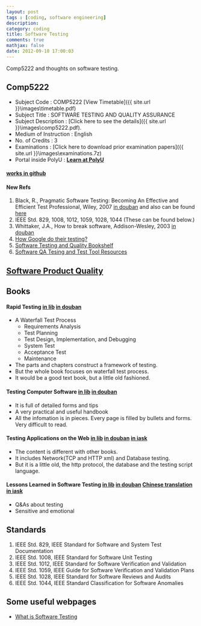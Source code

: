 ```yaml
---
layout: post
tags : [coding, software engineering]
description: 
category: coding
title: Software Testing
comments: true
mathjax: false
date: 2012-09-10 17:00:03
---
```


Comp5222 and thoughts on software testing.

<!--more-->

## Comp5222
+ Subject Code	:	COMP5222 [View Timetable]({{ site.url }}\images\timetable.pdf)
+ Subject Title	:	SOFTWARE TESTING AND QUALITY ASSURANCE
+ Subject Description	:	 [Click here to see the details]({{ site.url }}\images\comp5222.pdf).
+ Medium of Instruction	:	English
+ No. of Credits	:	3
+ Examinations  :   [Click here to download prior examination papers]({{ site.url }}\images\examinations.7z)  
+ Portal inside PolyU : [__Learn at PolyU__](https://learn.polyu.edu.hk) 

#### [works in github](https://github.com/quxiaofeng/comp5222)  

#### New Refs
1. Black, R., Pragmatic Software Testing: Becoming An Effective and Efficient Test Professional, Wiley, 2007 [in douban](http://book.douban.com/subject/2237322/) and also can be found [here](http://extratorrent.com/torrent_download/1434950/Pragmatic+Software+Testing%3A+Becoming+an+Effective+and+Efficient+Test+Professional.torrent)
2. IEEE Std. 829, 1008, 1012, 1059, 1028, 1044 (These can be found below.)
3. Whittaker, J.A., How to break software, Addison-Wesley, 2003 [in douban](http://book.douban.com/subject/2697130/)
4. [How Google do their testing?](http://googletesting.blogspot.com)
5. [Software Testing and Quality Bookshelf](http://www.soft.com/Institute/QualitySource/name.list.html)
6. [Software QA Tesing and Test Tool Resources](http://www.aptest.com/resources.html)

## [Software Product Quality](http://en.wikipedia.org/wiki/ISO_9126)

## Books  

#### Rapid Testing [in lib](https://library.polyu.edu.hk/record=b1628925~S6) [in douban](http://book.douban.com/subject/7925700/)  
+ A Waterfall Test Process
  - Requirements Analysis
  - Test Planning
  - Test Design, Implementation, and Debugging
  - System Test
  - Acceptance Test
  - Maintenance
+ The parts and chapters construct a framework of testing.
+ But the whole book focuses on waterfall test process.
+ It would be a good text book, but a little old fashioned.    

#### Testing Computer Software [in lib](https://library.polyu.edu.hk/record=b1549752~S6) [in douban](http://book.douban.com/subject/1440426/)
+ It is full of detailed forms and tips
+ A very practical and useful handbook
+ All the infomation is in pieces. Every page is filled by bullets and forms. Very difficult to read.    

#### Testing Applications on the Web [in lib](https://library.polyu.edu.hk/record=b1718851~S6) [in douban](http://book.douban.com/subject/1788552/) [in iask](http://ishare.iask.sina.com.cn/f/12917021.html)
+ The content is different with other books.
+ It includes Network(TCP and HTTP xml) and Database testing.
+ But it is a little old, the http protocol, the database and the testing script language.    

#### Lessons Learned in Software Testing [in lib](https://library.polyu.edu.hk/record=b1623472~S6) [in douban](http://book.douban.com/subject/1984295/) [Chinese translation in iask](http://ishare.iask.sina.com.cn/f/24087238.html)
+ Q&As about testing
+ Sensitive and emotional

## Standards
1. IEEE Std. 829, IEEE Standard for Software and System Test Documentation
2. IEEE Std. 1008, IEEE Standard for Software Unit Testing
3. IEEE Std. 1012, IEEE Standard for Software Verification and Validation
4. IEEE Std. 1059, IEEE Guide for Software Verification and Validation Plans
5. IEEE Std. 1028, IEEE Standard for Software Reviews and Audits
6. IEEE Std. 1044, IEEE Standard Classification for Software Anomalies

## Some useful webpages

+ [What is Software Testing](http://bazman.tripod.com/what_testing.html)
